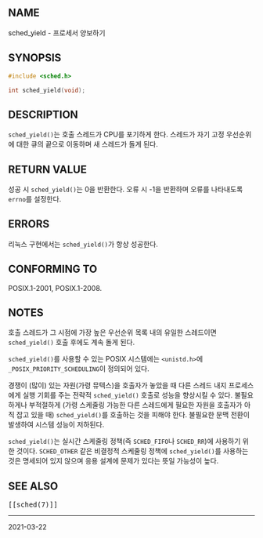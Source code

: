 ## NAME

sched_yield - 프로세서 양보하기

## SYNOPSIS

```c
#include <sched.h>

int sched_yield(void);
```

## DESCRIPTION

`sched_yield()`는 호출 스레드가 CPU를 포기하게 한다. 스레드가 자기 고정 우선순위에 대한 큐의 끝으로 이동하며 새 스레드가 돌게 된다.

## RETURN VALUE

성공 시 `sched_yield()`는 0을 반환한다. 오류 시 -1을 반환하며 오류를 나타내도록 `errno`를 설정한다.

## ERRORS

리눅스 구현에서는 `sched_yield()`가 항상 성공한다.

## CONFORMING TO

POSIX.1-2001, POSIX.1-2008.

## NOTES

호출 스레드가 그 시점에 가장 높은 우선순위 목록 내의 유일한 스레드이면 `sched_yield()` 호출 후에도 계속 돌게 된다.

`sched_yield()`를 사용할 수 있는 POSIX 시스템에는 `<unistd.h>`에 `_POSIX_PRIORITY_SCHEDULING`이 정의되어 있다.

경쟁이 (많이) 있는 자원(가령 뮤텍스)을 호출자가 놓았을 때 다른 스레드 내지 프로세스에게 실행 기회를 주는 전략적 `sched_yield()` 호출로 성능을 향상시킬 수 있다. 불필요하게나 부적절하게 (가령 스케줄링 가능한 다른 스레드에게 필요한 자원을 호출자가 아직 잡고 있을 때) `sched_yield()`를 호출하는 것을 피해야 한다. 불필요한 문맥 전환이 발생하여 시스템 성능이 저하된다.

`sched_yield()`는 실시간 스케줄링 정책(즉 `SCHED_FIFO`나 `SCHED_RR`)에 사용하기 위한 것이다. `SCHED_OTHER` 같은 비결정적 스케줄링 정책에 `sched_yield()`를 사용하는 것은 명세되어 있지 않으며 응용 설계에 문제가 있다는 뜻일 가능성이 높다.

## SEE ALSO

<tt>[[sched(7)]]</tt>

----

2021-03-22
